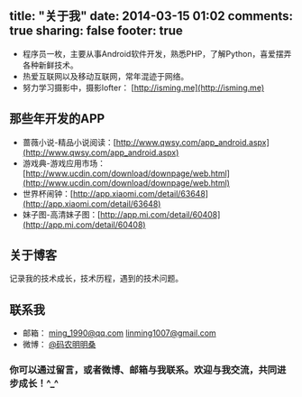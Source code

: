 title: "关于我"
date: 2014-03-15 01:02
comments: true
sharing: false
footer: true
---




+	程序员一枚，主要从事Android软件开发，熟悉PHP，了解Python，喜爱摆弄各种新鲜技术。   
+	热爱互联网以及移动互联网，常年混迹于网络。   
+	努力学习摄影中，摄影lofter： [http://isming.me](http://isming.me)   

## 那些年开发的APP

+   蔷薇小说-精品小说阅读：[http://www.qwsy.com/app_android.aspx](http://www.qwsy.com/app_android.aspx)
+   游戏典-游戏应用市场：[http://www.ucdin.com/download/downpage/web.html](http://www.ucdin.com/download/downpage/web.html)       
+   世界杯闹钟：[http://app.xiaomi.com/detail/63648](http://app.xiaomi.com/detail/63648)       
+   妹子图-高清妹子图：[http://app.mi.com/detail/60408](http://app.mi.com/detail/60408)

## 关于博客

记录我的技术成长，技术历程，遇到的技术问题。

## 联系我

+ 邮箱： [ming_1990@qq.com](mailto:ming_1990@qq.com)   [linming1007@gmail.com](mailto:linming1007@gmail.com)
+ 微博： [@码农明明桑](http://weibo.com/mingmingsang)
	

### 你可以通过留言，或者微博、邮箱与我联系。欢迎与我交流，共同进步成长！\^_\^
